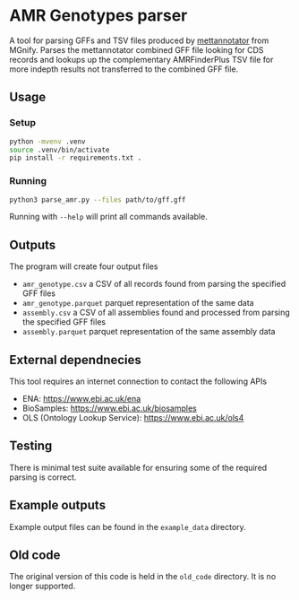 # AMR Genotypes parser

A tool for parsing GFFs and TSV files produced by [mettannotator](https://github.com/EBI-Metagenomics/mettannotator) from MGnify. Parses the mettannotator combined GFF file looking for CDS records and lookups up the complementary AMRFinderPlus TSV file for more indepth results not transferred to the combined GFF file.

## Usage

### Setup

```bash
python -mvenv .venv
source .venv/bin/activate
pip install -r requirements.txt .
```

### Running

```bash
python3 parse_amr.py --files path/to/gff.gff
```

Running with `--help` will print all commands available.

## Outputs

The program will create four output files

- `amr_genotype.csv` a CSV of all records found from parsing the specified GFF files
- `amr_genotype.parquet` parquet representation of the same data
- `assembly.csv` a CSV of all assemblies found and processed from parsing the specified GFF files
- `assembly.parquet` parquet representation of the same assembly data

## External dependnecies

This tool requires an internet connection to contact the following APIs

- ENA: <https://www.ebi.ac.uk/ena>
- BioSamples: <https://www.ebi.ac.uk/biosamples>
- OLS (Ontology Lookup Service): <https://www.ebi.ac.uk/ols4>

## Testing

There is minimal test suite available for ensuring some of the required parsing is correct.

## Example outputs

Example output files can be found in the `example_data` directory.

## Old code

The original version of this code is held in the `old_code` directory. It is no longer supported.
